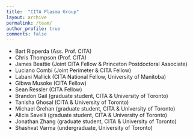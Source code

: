```yaml
---
title:  "CITA Plasma Group"
layout: archive
permalink: /team/
author_profile: true
comments: false
---
```


- Bart Ripperda (Ass. Prof. CITA)
- Chris Thompson (Prof. CITA)
- James Beattie (Joint CITA Fellow & Princeton Postdoctoral Associate)
- Luciano Combi (Joint Perimeter & CITA Fellow)
- Labani Mallick (CITA National Fellow, University of Manitoba)
- Gibwa Musoke (CITA Fellow)
- Sean Ressler (CITA Fellow)
- Brandon Gail (graduate student, CITA & University of Toronto)
- Tanisha Ghosal (CITA & University of Toronto)
- Michael Grehan (graduate student, CITA & University of Toronto)
- Alicia Savelli (graduate student, CITA & University of Toronto)
- Jonathan Zhang (graduate student, CITA & University of Toronto)
- Shashvat Varma (undergraduate, University of Toronto)







